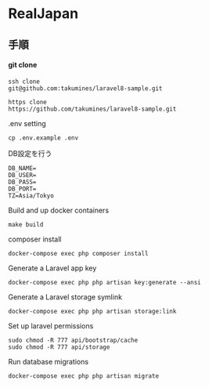 # RealJapan

## 手順
#### git clone

```
ssh clone
git@github.com:takumines/laravel8-sample.git

https clone
https://github.com/takumines/laravel8-sample.git
```

.env setting
```
cp .env.example .env
```
DB設定を行う
```
DB_NAME=
DB_USER=
DB_PASS=
DB_PORT=
TZ=Asia/Tokyo
```
Build and up docker containers
```
make build
```
composer install
```
docker-compose exec php composer install
```
Generate a Laravel app key
```
docker-compose exec php php artisan key:generate --ansi
```
Generate a Laravel storage symlink
```
docker-compose exec php php artisan storage:link
```
Set up laravel permissions
```
sudo chmod -R 777 api/bootstrap/cache
sudo chmod -R 777 api/storage
```
Run database migrations
```
docker-compose exec php php artisan migrate
```
